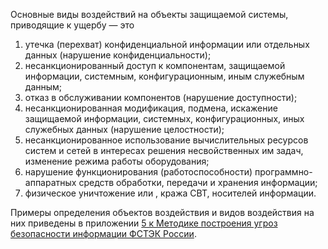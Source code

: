 Основные виды воздействий на объекты защищаемой системы, приводящие к ущербу — это
1. утечка (перехват) конфиденциальной информации или отдельных данных (нарушение конфиденциальности);
2. несанкционированный доступ к компонентам, защищаемой информации, системным, конфигурационным, иным служебным данным;
3. отказ в обслуживании компонентов (нарушение доступности);
4. несанкционированная модификация, подмена, искажение защищаемой информации, системных, конфигурационных, иных служебных данных (нарушение целостности);
5. несанкционированное использование вычислительных ресурсов систем и сетей в интересах решения несвойственных им задач, изменение режима работы оборудования;
6. нарушение функционирования (работоспособности) программно-аппаратных средств обработки, передачи и хранения информации;
7. физическое уничтожение или , кража СВТ, носителей информации.

Примеры определения объектов воздействия и видов воздействия на них приведены в приложении [5 к Методике построения угроз безопасности информации ФСТЭК России](https://www.consultant.ru/document/cons_doc_LAW_378330/8dd63ccad41711f782231f2d1c7204984ee91794/).

